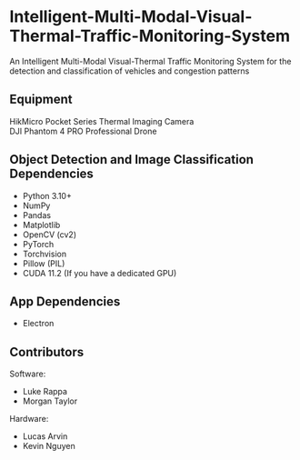 # Intelligent-Multi-Modal-Visual-Thermal-Traffic-Monitoring-System
An Intelligent Multi-Modal Visual-Thermal Traffic Monitoring System for the detection and classification of vehicles and congestion patterns

## Equipment
HikMicro Pocket Series Thermal Imaging Camera  
DJI Phantom 4 PRO Professional Drone

## Object Detection and Image Classification Dependencies
- Python 3.10+
- NumPy
- Pandas
- Matplotlib
- OpenCV (cv2)
- PyTorch
- Torchvision
- Pillow (PIL)
- CUDA 11.2 (If you have a dedicated GPU)

## App Dependencies
- Electron

## Contributors
Software:
- Luke Rappa
- Morgan Taylor

Hardware:
- Lucas Arvin
- Kevin Nguyen

